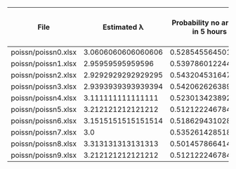 | File | Estimated λ | Probability no arrivals in 5 hours | Probability at least one arrival in a day | Mean arrivals per day | Variance of arrivals per day | Average total time patients assisted per day (minutes) | Standard deviation of total time patients assisted per day (minutes) |
|------|------------|---------------------------------------|-------------------------------------------|-----------------------|-----------------------------|--------------------------------------------|---------------------------------------------------|
| poissn/poissn0.xlsx | 3.0606060606060606 | 0.5285455645016436 | 0.9531407129555857 | 3.0606060606060606 | 3.0606060606060606 | 91.81818181818181 | 58.42077552538149 |
| poissn/poissn1.xlsx | 2.95959595959596 | 0.5397860122443715 | 0.948160141660789 | 2.95959595959596 | 2.95959595959596 | 88.7878787878788 | 49.59576856688743 |
| poissn/poissn2.xlsx | 2.9292929292929295 | 0.5432045316476779 | 0.9465651930222421 | 2.9292929292929295 | 2.9292929292929295 | 87.87878787878789 | 42.48103363765921 |
| poissn/poissn3.xlsx | 2.9393939393939394 | 0.5420626263893266 | 0.9471022217150479 | 2.9393939393939394 | 2.9393939393939394 | 88.18181818181819 | 54.179664013159496 |
| poissn/poissn4.xlsx | 3.111111111111111 | 0.5230134238924947 | 0.9554485737555103 | 3.111111111111111 | 3.111111111111111 | 93.33333333333333 | 47.50939756661683 |
| poissn/poissn5.xlsx | 3.212121212121212 | 0.5121222467840607 | 0.9597289009362604 | 3.212121212121212 | 3.212121212121212 | 96.36363636363636 | 54.594134121895195 |
| poissn/poissn6.xlsx | 3.1515151515151514 | 0.5186294310282473 | 0.9572127514352692 | 3.1515151515151514 | 3.1515151515151514 | 94.54545454545455 | 51.84893140954487 |
| poissn/poissn7.xlsx | 3.0 | 0.5352614285189903 | 0.950212931632136 | 3.0 | 3.0 | 90.0 | 50.16299961736982 |
| poissn/poissn8.xlsx | 3.313131313131313 | 0.5014578664142734 | 0.9635979909845847 | 3.313131313131313 | 3.313131313131313 | 99.39393939393939 | 52.07565496895136 |
| poissn/poissn9.xlsx | 3.212121212121212 | 0.5121222467840607 | 0.9597289009362604 | 3.212121212121212 | 3.212121212121212 | 96.36363636363636 | 51.119199345685864 |
